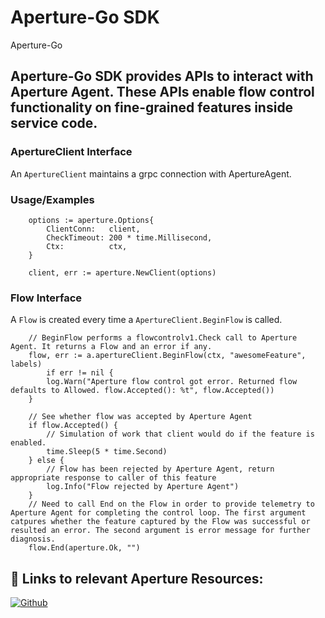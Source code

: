 # Aperture-Go SDK

Aperture-Go

## Aperture-Go SDK provides APIs to interact with Aperture Agent. These APIs enable flow control functionality on fine-grained features inside service code.

### ApertureClient Interface

An `ApertureClient` maintains a grpc connection with ApertureAgent.

### Usage/Examples

```golang
	options := aperture.Options{
		ClientConn:   client,
		CheckTimeout: 200 * time.Millisecond,
		Ctx:          ctx,
	}

	client, err := aperture.NewClient(options)
```

### Flow Interface

A `Flow` is created every time a `ApertureClient.BeginFlow` is called.

```golang
	// BeginFlow performs a flowcontrolv1.Check call to Aperture Agent. It returns a Flow and an error if any.
	flow, err := a.apertureClient.BeginFlow(ctx, "awesomeFeature", labels)
    	if err != nil {
		log.Warn("Aperture flow control got error. Returned flow defaults to Allowed. flow.Accepted(): %t", flow.Accepted())
	}

	// See whether flow was accepted by Aperture Agent
	if flow.Accepted() {
		// Simulation of work that client would do if the feature is enabled.
		time.Sleep(5 * time.Second)
	} else {
		// Flow has been rejected by Aperture Agent, return appropriate response to caller of this feature
		log.Info("Flow rejected by Aperture Agent")
	}
	// Need to call End on the Flow in order to provide telemetry to Aperture Agent for completing the control loop. The first argument catpures whether the feature captured by the Flow was successful or resulted an error. The second argument is error message for further diagnosis.
	flow.End(aperture.Ok, "")
```

## 🔗 Links to relevant Aperture Resources:

[![Github](https://camo.githubusercontent.com/cca71357fe98ec5f8cd6ebab9044ad2901f4b64ebda379ac81608ed9f1caa1a0/68747470733a2f2f696d672e736869656c64732e696f2f7374617469632f76313f7374796c653d666f722d7468652d6261646765266d6573736167653d47697448756226636f6c6f723d313831373137266c6f676f3d476974487562266c6f676f436f6c6f723d464646464646266c6162656c3d)](https://github.com/fluxninja/aperture)
